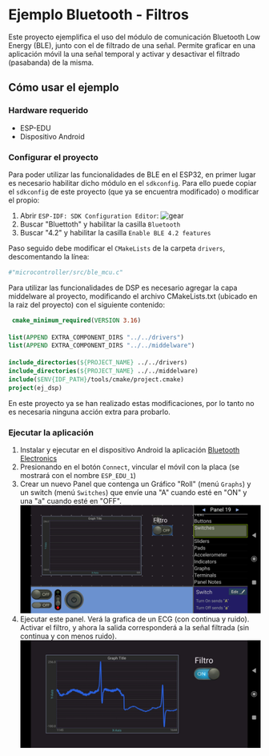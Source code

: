 # Ejemplo Bluetooth - Filtros

Este proyecto ejemplifica el uso del módulo de comunicación Bluetooth Low Energy (BLE), junto con el de filtrado de una señal.
Permite graficar en una aplicación móvil la una señal temporal y activar y desactivar el filtrado (pasabanda) de la misma.

## Cómo usar el ejemplo

### Hardware requerido

* ESP-EDU
* Dispositivo Android

### Configurar el proyecto

Para poder utilizar las funcionalidades de BLE en el ESP32, en primer lugar es necesario habilitar dicho módulo en el `sdkconfig`. Para ello puede copiar el `sdkconfig` de este proyecto (que ya se encuentra modificado) o modificar el propio:

1. Abrir `ESP-IDF: SDK Configuration Editor`: ![gear](https://raw.githubusercontent.com/microsoft/vscode-icons/2ca0f3225c1ecd16537107f60f109317fcfc3eb0/icons/dark/gear.svg)
2. Buscar "Bluettoth" y habilitar la casilla `Bluetooth`
3. Buscar "4.2" y habilitar la casilla `Enable BLE 4.2 features`

Paso seguido debe modificar el `CMakeLists` de la carpeta `drivers`, descomentando la línea:

```cmake
#"microcontroller/src/ble_mcu.c"
```

Para utilizar las funcionalidades de DSP es necesario agregar la capa middelware al proyecto, modificando el archivo CMakeLists.txt (ubicado en la raiz del proyecto) con el siguiente contenido:

```cmake
 cmake_minimum_required(VERSION 3.16)

list(APPEND EXTRA_COMPONENT_DIRS "../../drivers")
list(APPEND EXTRA_COMPONENT_DIRS "../../middelware")

include_directories(${PROJECT_NAME} ../../drivers)
include_directories(${PROJECT_NAME} ../../middelware)
include($ENV{IDF_PATH}/tools/cmake/project.cmake)
project(ej_dsp)
```

En este proyecto ya se han realizado estas modificaciones, por lo tanto no es necesaria ninguna acción extra para probarlo.

### Ejecutar la aplicación

1. Instalar y ejecutar en el dispositivo Android la aplicación [Bluetooth Electronics](https://play.google.com/store/apps/details?id=com.keuwl.arduinobluetooth)
2. Presionando en el botón `Connect`, vincular el móvil con la placa (se mostrará con el nombre `ESP_EDU_1`)
3. Crear un nuevo Panel que contenga un Gráfico "Roll" (menú `Graphs`) y un switch (menú `Switches`) que envíe una "A" cuando esté en "ON" y una "a" cuando esté en "OFF".
![app1](BLE_Filter_1.jpg)
4. Ejecutar este panel. Verá la grafica de un ECG (con continua y ruido). Activar el filtro, y ahora la salida corresponderá a la señal filtrada (sin continua y con menos ruido).
![app2](BLE_Filter_2.jpg)
